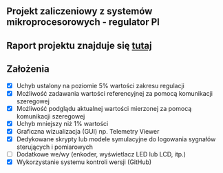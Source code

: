 ## Projekt zaliczeniowy z systemów mikroprocesorowych - regulator PI
## Raport projektu znajduje się [tutaj](raport.pdf)
## Założenia
- [x] Uchyb ustalony na poziomie 5% wartości zakresu regulacji
- [x] Możliwość zadawania wartości referencyjnej za pomocą komunikacji szeregowej
- [x] Możliwość podglądu aktualnej wartości mierzonej za pomocą komunikacji szeregowej
- [x] Uchyb mniejszy niż 1% wartości
- [x] Graficzna wizualizacja (GUI) np. Telemetry Viewer
- [x] Dedykowane skrypty lub modele symulacyjne do logowania sygnałów sterujących i pomiarowych
- [ ] Dodatkowe we/wy (enkoder, wyświetlacz LED lub LCD, itp.)
- [x] Wykorzystanie systemu kontroli wersji (GitHub)
